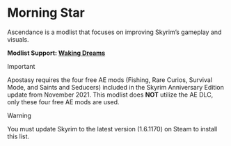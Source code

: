 # Morning Star
Ascendance is a modlist that focuses on improving Skyrim’s gameplay and visuals.

**Modlist Support: [Waking Dreams](https://discord.gg/4WwqfK5yHg)**

>[!IMPORTANT]
>Apostasy requires the four free AE mods (Fishing, Rare Curios, Survival Mode, and Saints and Seducers) included in the Skyrim Anniversary Edition update from November 2021. This modlist does **NOT** utilize the AE DLC, only these four free AE mods are used.

>[!WARNING]
>You must update Skyrim to the latest version (1.6.1170) on Steam to install this list.
